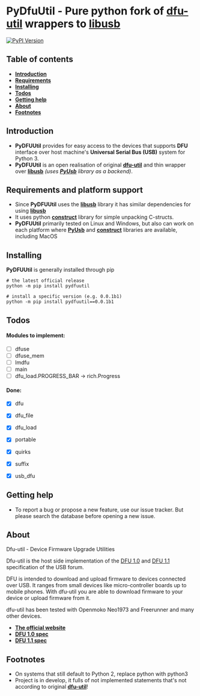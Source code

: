 # PyDfuUtil - Pure python fork of **[dfu-util](https://github.com/Stefan-Schmidt/dfu-util)** wrappers to **[libusb](https://github.com/libusb/libusb)**

[![PyPI Version](https://img.shields.io/pypi/v/pydfuutil?label=PyPI&logo=pypi)](https://pypi.org/project/pydfuutil/)

## Table of contents
* **[Introduction](#introduction)**
* **[Requirements](#requirements-and-platform-support)**
* **[Installing](#installing)**
* **[Todos](#todos)**
* **[Getting help](#getting-help)**
* **[About](#about)**
* **[Footnotes](#footnotes)**


## Introduction

* **PyDFUUtil** provides for easy access to the devices that supports **DFU** interface over host machine's **Universal Serial Bus (USB)**
system for Python 3.
* **PyDFUUtil** is an open realisation of original **[dfu-util](https://github.com/Stefan-Schmidt/dfu-util)**
and thin wrapper over **[libusb](https://github.com/libusb/libusb)** _(uses **[PyUsb](https://github.com/pyusb/pyusb)** library as a backend)_.


## Requirements and platform support

* Since **PyDFUUtil** uses the **[libusb](https://github.com/libusb/libusb)** library it has similar dependencies for using **[libusb](https://github.com/libusb/libusb)**
* It uses python **[construct](https://github.com/construct/construct)** library for simple unpacking C-structs.
* **PyDFUUtil** primarily tested on Linux and Windows, 
but also can work on each platform where **[PyUsb](https://github.com/construct/construct)** and **[construct](https://github.com/construct/construct)** libraries are available, including MacOS


## Installing

**PyDFUUtil** is generally installed through pip

    # the latest official release
    python -m pip install pydfuutil

    # install a specific version (e.g. 0.0.1b1)
    python -m pip install pydfuutil==0.0.1b1


## Todos

#### Modules to implement:

- [ ] dfuse
- [ ] dfuse_mem
- [ ] lmdfu
- [ ] main
- [ ] dfu_load.PROGRESS_BAR -> rich.Progress

#### Done:
- [x] dfu
- [x] dfu_file
- [x] dfu_load
- [x] portable
- [x] quirks
- [x] suffix
- [x] usb_dfu


## Getting help
* To report a bug or propose a new feature, use our issue tracker. But please search the database before opening a new issue.

## About
Dfu-util - Device Firmware Upgrade Utilities

Dfu-util is the host side implementation of the 
[DFU 1.0](http://www.usb.org/developers/devclass_docs/usbdfu10.pdf) and 
[DFU 1.1](http://www.usb.org/developers/devclass_docs/DFU_1.1.pdf)
specification of the USB forum.

DFU is intended to download and upload firmware to devices connected over
USB. It ranges from small devices like micro-controller boards up to mobile
phones. With dfu-util you are able to download firmware to your device or
upload firmware from it.

dfu-util has been tested with Openmoko Neo1973 and Freerunner and many
other devices.

* **[The official website](http://dfu-util.gnumonks.org)**
* **[DFU 1.0 spec](http://www.usb.org/developers/devclass_docs/usbdfu10.pdf)**
* **[DFU 1.1 spec](http://www.usb.org/developers/devclass_docs/DFU_1.1.pdf)**


## Footnotes
* On systems that still default to Python 2, replace python with python3
* Project is in develop, it fulls of not implemented statements that's not according to original **[dfu-util](https://github.com/Stefan-Schmidt/dfu-util)**!
